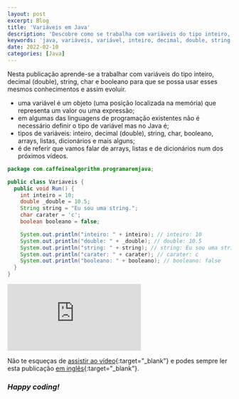 ```yaml
---
layout: post
excerpt: Blog
title: 'Variáveis em Java'
description: 'Descobre como se trabalha com variáveis do tipo inteiro, decimal (double), string, char e booleano na linguagem de programação Java. Obtém respostas às tuas dúvidas com a teoria e os exemplos apresentados.'
keywords: 'java, variáveis, variável, inteiro, decimal, double, string, char, booleano, publicação'
date: 2022-02-10
categories: [Java]
---
```


Nesta publicação aprende-se a trabalhar com variáveis do tipo inteiro, decimal (double), string, char e booleano para que se possa usar esses mesmos conhecimentos e assim evoluir.

- uma variável é um objeto (uma posição localizada na memória) que representa um valor ou uma expressão;
- em algumas das linguagens de programação existentes não é necessário definir o tipo de variável mas no Java é;
- tipos de variáveis: inteiro, decimal (double), string, char, booleano, arrays, listas, dicionários e mais alguns;
- é de referir que vamos falar de arrays, listas e de dicionários num dos próximos vídeos.

```java
package com.caffeinealgorithm.programaremjava;

public class Variaveis {
  public void Run() {
    int inteiro = 10;
    double _double = 10.5;
    String string = "Eu sou uma string.";
    char carater = 'c';
    boolean booleano = false;

    System.out.println("inteiro: " + inteiro); // inteiro: 10
    System.out.println("double: " + _double); // double: 10.5
    System.out.println("string: " + string); // string: Eu sou uma string.
    System.out.println("carater: " + carater); // carater: c
    System.out.println("booleano: " + booleano); // booleano: false
  }
}
```

<div class="video-container">
  <iframe src="https://www.youtube.com/embed/Pw2Tsh8CAaE" frameborder="0" allowfullscreen></iframe>
</div>

Não te esqueças de [assistir ao vídeo](https://youtu.be/Pw2Tsh8CAaE){:target="\_blank"} e podes sempre ler esta publicação [em inglês](https://nelsonsilvadev.com/blog/variables-in-java/){:target="\_blank"}.

### _Happy coding!_
